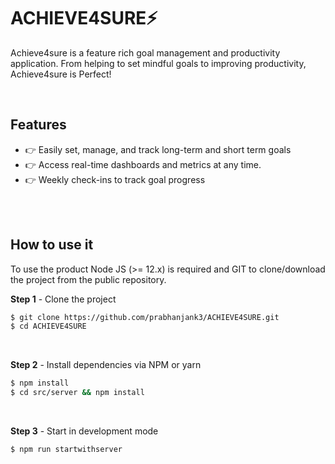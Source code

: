 # ACHIEVE4SURE⚡️

Achieve4sure is a feature rich goal management and productivity application. From helping to set mindful goals to improving productivity, Achieve4sure is Perfect!

<br />

## Features

- 👉 Easily set, manage, and track long-term and short term goals
- 👉 Access real-time dashboards and metrics at any time.
- 👉 Weekly check-ins to track goal progress

<br />

<br >

## How to use it

To use the product Node JS (>= 12.x) is required and GIT to clone/download the project from the public repository.

**Step 1** - Clone the project

```bash
$ git clone https://github.com/prabhanjank3/ACHIEVE4SURE.git
$ cd ACHIEVE4SURE
```

<br >

**Step 2** - Install dependencies via NPM or yarn

```bash
$ npm install
$ cd src/server && npm install
```

<br />

**Step 3** - Start in development mode

```bash
$ npm run startwithserver 
```

<br />

